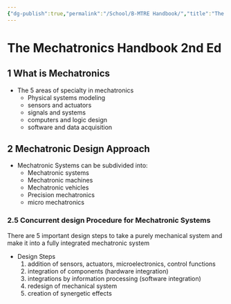 ```yaml
---
{"dg-publish":true,"permalink":"/School/B-MTRE Handbook/","title":"The Mechatronics Handbook","tags":["book/textbook/MTRE"]}
---
```


# The Mechatronics Handbook 2nd Ed

## 1 What is Mechatronics
- The 5 areas of specialty in mechatronics
	- Physical systems modeling
	- sensors and actuators
	- signals and systems
	- computers and logic design
	- software and data acquisition


## 2 Mechatronic Design Approach
- Mechatronic Systems can be subdivided into:
	- Mechatronic systems
	- Mechatronic machines
	- Mechatronic vehicles
	- Precision mechatronics
	- micro mechatronics

### 2.5 Concurrent design Procedure for Mechatronic Systems
There are 5 important design steps to take a purely mechanical system and make it into a fully integrated mechatronic system
- Design Steps
	1. addition of sensors, actuators, microelectronics, control functions
	2. integration of components (hardware integration)
	3. integrations by information processing (software integration)
	4. redesign of mechanical system
	5. creation of synergetic effects


